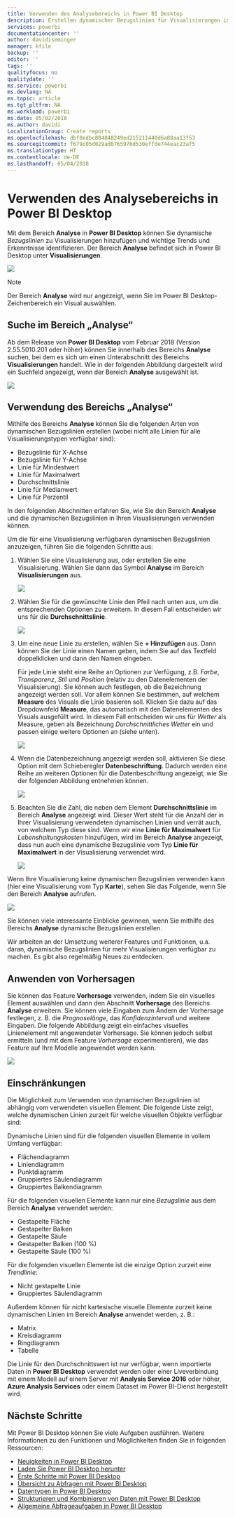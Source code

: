 ```yaml
---
title: Verwenden des Analysebereichs in Power BI Desktop
description: Erstellen dynamischer Bezugslinien für Visualisierungen in Power BI Desktop
services: powerbi
documentationcenter: ''
author: davidiseminger
manager: kfile
backup: ''
editor: ''
tags: ''
qualityfocus: no
qualitydate: ''
ms.service: powerbi
ms.devlang: NA
ms.topic: article
ms.tgt_pltfrm: NA
ms.workload: powerbi
ms.date: 05/02/2018
ms.author: davidi
LocalizationGroup: Create reports
ms.openlocfilehash: dbf8edbc884848249ed215211440d6a88aa13f53
ms.sourcegitcommit: f679c05d029ad0765976d530effde744eac23af5
ms.translationtype: HT
ms.contentlocale: de-DE
ms.lasthandoff: 05/04/2018
---
```

# <a name="using-the-analytics-pane-in-power-bi-desktop"></a>Verwenden des Analysebereichs in Power BI Desktop
Mit dem Bereich **Analyse** in **Power BI Desktop** können Sie dynamische *Bezugslinien* zu Visualisierungen hinzufügen und wichtige Trends und Erkenntnisse identifizieren. Der Bereich **Analyse** befindet sich in Power BI Desktop unter **Visualisierungen**.

![](media/desktop-analytics-pane/analytics-pane_1.png)

> [!NOTE]
> Der Bereich **Analyse** wird nur angezeigt, wenn Sie im Power BI Desktop-Zeichenbereich ein Visual auswählen.

## <a name="search-within-the-analytics-pane"></a>Suche im Bereich „Analyse“
Ab dem Release von **Power BI Desktop** vom Februar 2018 (Version 2.55.5010.201 oder höher) können Sie innerhalb des Bereichs **Analyse** suchen, bei dem es sich um einen Unterabschnitt des Bereichs **Visualisierungen** handelt. Wie in der folgenden Abbildung dargestellt wird ein Suchfeld angezeigt, wenn der Bereich **Analyse** ausgewählt ist.

![](media/desktop-analytics-pane/analytics-pane_1b.png)

## <a name="using-the-analytics-pane"></a>Verwendung des Bereichs „Analyse“
Mithilfe des Bereichs **Analyse** können Sie die folgenden Arten von dynamischen Bezugslinien erstellen (wobei nicht alle Linien für alle Visualisierungstypen verfügbar sind):

* Bezugslinie für X-Achse
* Bezugslinie für Y-Achse
* Linie für Mindestwert
* Linie für Maximalwert
* Durchschnittslinie
* Linie für Medianwert
* Linie für Perzentil

In den folgenden Abschnitten erfahren Sie, wie Sie den Bereich **Analyse** und die dynamischen Bezugslinien in Ihren Visualisierungen verwenden können.

Um die für eine Visualisierung verfügbaren dynamischen Bezugslinien anzuzeigen, führen Sie die folgenden Schritte aus:

1. Wählen Sie eine Visualisierung aus, oder erstellen Sie eine Visualisierung. Wählen Sie dann das Symbol **Analyse** im Bereich **Visualisierungen** aus.
   
   ![](media/desktop-analytics-pane/analytics-pane_2.png)
2. Wählen Sie für die gewünschte Linie den Pfeil nach unten aus, um die entsprechenden Optionen zu erweitern. In diesem Fall entscheiden wir uns für die **Durchschnittslinie**.
   
   ![](media/desktop-analytics-pane/analytics-pane_3.png)
3. Um eine neue Linie zu erstellen, wählen Sie **+ Hinzufügen** aus. Dann können Sie der Linie einen Namen geben, indem Sie auf das Textfeld doppelklicken und dann den Namen eingeben.
   
   Für jede Linie steht eine Reihe an Optionen zur Verfügung, z.B. *Farbe*, *Transparenz*, *Stil* und *Position* (relativ zu den Datenelementen der Visualisierung). Sie können auch festlegen, ob die Bezeichnung angezeigt werden soll. Vor allem können Sie bestimmen, auf welchem **Measure** des Visuals die Linie basieren soll. Klicken Sie dazu auf das Dropdownfeld **Measure**, das automatisch mit den Datenelementen des Visuals ausgefüllt wird. In diesem Fall entscheiden wir uns für *Wetter* als Measure, geben als Bezeichnung *Durchschnittliches Wetter* ein und passen einige weitere Optionen an (siehe unten).
   
   ![](media/desktop-analytics-pane/analytics-pane_4.png)
4. Wenn die Datenbezeichnung angezeigt werden soll, aktivieren Sie diese Option mit dem Schieberegler **Datenbeschriftung**. Dadurch werden eine Reihe an weiteren Optionen für die Datenbeschriftung angezeigt, wie Sie der folgenden Abbildung entnehmen können.
   
   ![](media/desktop-analytics-pane/analytics-pane_5.png)
5. Beachten Sie die Zahl, die neben dem Element **Durchschnittslinie** im Bereich **Analyse** angezeigt wird. Dieser Wert steht für die Anzahl der in Ihrer Visualisierung verwendeten dynamischen Linien und verrät auch, von welchem Typ diese sind. Wenn wir eine **Linie für Maximalwert** für *Lebenshaltungskosten* hinzufügen, wird im Bereich **Analyse** angezeigt, dass nun auch eine dynamische Bezugslinie vom Typ **Linie für Maximalwert** in der Visualisierung verwendet wird.
   
   ![](media/desktop-analytics-pane/analytics-pane_6.png)

Wenn Ihre Visualisierung keine dynamischen Bezugslinien verwenden kann (hier eine Visualisierung vom Typ **Karte**), sehen Sie das Folgende, wenn Sie den Bereich **Analyse** aufrufen.

![](media/desktop-analytics-pane/analytics-pane_7.png)

Sie können viele interessante Einblicke gewinnen, wenn Sie mithilfe des Bereichs **Analyse** dynamische Bezugslinien erstellen.

Wir arbeiten an der Umsetzung weiterer Features und Funktionen, u.a. daran, dynamische Bezugslinien für mehr Visualisierungen verfügbar zu machen. Es gibt also regelmäßig Neues zu entdecken.

## <a name="apply-forecasting"></a>Anwenden von Vorhersagen
Sie können das Feature **Vorhersage** verwenden, indem Sie ein visuelles Element auswählen und dann den Abschnitt **Vorhersage** des Bereichs **Analyse** erweitern. Sie können viele Eingaben zum Ändern der Vorhersage festlegen, z. B. die *Prognoselänge*, das *Konfidenzintervall* und weitere Eingaben. Die folgende Abbildung zeigt ein einfaches visuelles Linienelement mit angewendeter Vorhersage. Sie können jedoch selbst ermitteln (und mit dem Feature *Vorhersage* experimentieren), wie das Feature auf Ihre Modelle angewendet werden kann.

![](media/desktop-analytics-pane/analytics-pane_8.png)

## <a name="limitations"></a>Einschränkungen
Die Möglichkeit zum Verwenden von dynamischen Bezugslinien ist abhängig vom verwendeten visuellen Element. Die folgende Liste zeigt, welche dynamischen Linien zurzeit für welche visuellen Objekte verfügbar sind:

Dynamische Linien sind für die folgenden visuellen Elemente in vollem Umfang verfügbar:

* Flächendiagramm
* Liniendiagramm
* Punktdiagramm
* Gruppiertes Säulendiagramm
* Gruppiertes Balkendiagramm

Für die folgenden visuellen Elemente kann nur eine *Bezugslinie* aus dem Bereich **Analyse** verwendet werden:

* Gestapelte Fläche
* Gestapelter Balken
* Gestapelte Säule
* Gestapelter Balken (100 %)
* Gestapelte Säule (100 %)

Für die folgenden visuellen Elemente ist die einzige Option zurzeit eine *Trendlinie*:

* Nicht gestapelte Linie
* Gruppiertes Säulendiagramm

Außerdem können für nicht kartesische visuelle Elemente zurzeit keine dynamischen Linien im Bereich **Analyse** anwendet werden, z. B.:

* Matrix
* Kreisdiagramm
* Ringdiagramm
* Tabelle

Die Linie für den Durchschnittswert ist nur verfügbar, wenn importierte Daten in **Power BI Desktop** verwendet werden oder einer Liveverbindung mit einem Modell auf einem Server mit **Analysis Service 2016** oder höher, **Azure Analysis Services** oder einem Dataset im Power BI-Dienst hergestellt wird. 

## <a name="next-steps"></a>Nächste Schritte
Mit Power BI Desktop können Sie viele Aufgaben ausführen. Weitere Informationen zu den Funktionen und Möglichkeiten finden Sie in folgenden Ressourcen:

* [Neuigkeiten in Power BI Desktop](desktop-latest-update.md)
* [Laden Sie Power BI Desktop herunter](desktop-get-the-desktop.md)
* [Erste Schritte mit Power BI Desktop](desktop-getting-started.md)
* [Übersicht zu Abfragen mit Power BI Desktop](desktop-query-overview.md)
* [Datentypen in Power BI Desktop](desktop-data-types.md)
* [Strukturieren und Kombinieren von Daten mit Power BI Desktop](desktop-shape-and-combine-data.md)
* [Allgemeine Abfrageaufgaben in Power BI Desktop](desktop-common-query-tasks.md)    

